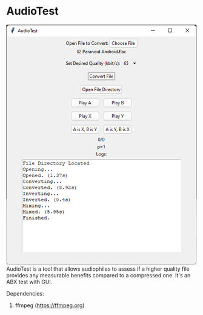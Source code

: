 # AudioTest
![Screenshot_1](/screenshots/screenshot_1.png)  
 AudioTest is a tool that allows audiophiles to assess if a higher quality file provides any measurable benefits compared to a compressed one. It's an ABX test with GUI.
 
 Dependencies:
 1. ffmpeg (https://ffmpeg.org)
